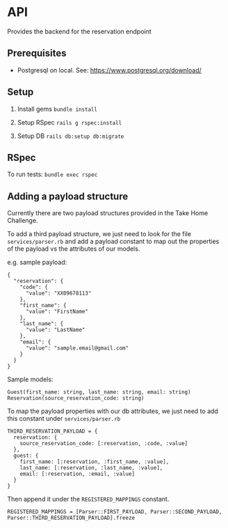 # API

Provides the backend for the reservation endpoint

## 

## Prerequisites
- Postgresql on local. See: https://www.postgresql.org/download/

## Setup

1. Install gems `bundle install`

2. Setup RSpec `rails g rspec:install`

3. Setup DB `rails db:setup db:migrate`

## RSpec

To run tests: `bundle exec rspec` 

## Adding a payload structure

Currently there are two payload structures provided in the Take Home Challenge.

To add a third payload structure, we just need to look for the file `services/parser.rb` and add a payload constant to map out the properties of the payload vs the attributes of our models.

e.g. sample payload:
```
{
  "reservation": {
    "code": {
      "value": "XX09678113"
    },
    "first_name": {
      "value": "FirstName"
    },
    "last_name": {
      "value": "LastName"
    },
    "email": {
      "value": "sample.email@gmail.com"
    }
  }
}
```

Sample models:
```
Guest(first_name: string, last_name: string, email: string)
Reservation(source_reservation_code: string)
```

To map the payload properties with our db attributes, we just need to add this constant under `services/parser.rb`
```
THIRD_RESERVATION_PAYLOAD = {
  reservation: {
    source_reservation_code: [:reservation, :code, :value]
  },
  guest: {
    first_name: [:reservation, :first_name, :value],
    last_name: [:reservation, :last_name, :value],
    email: [:reservation, :email, :value]
  }
}
```

Then append it under the `REGISTERED_MAPPINGS` constant.
```
REGISTERED_MAPPINGS = [Parser::FIRST_PAYLOAD, Parser::SECOND_PAYLOAD, Parser::THIRD_RESERVATION_PAYLOAD].freeze
```
